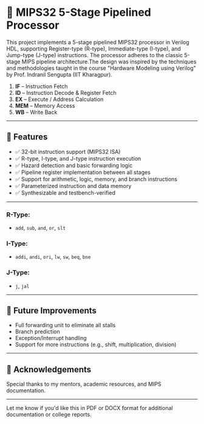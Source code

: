 # 🧠 MIPS32 5-Stage Pipelined Processor

This project implements a 5-stage pipelined MIPS32 processor in Verilog HDL, supporting Register-type (R-type), Immediate-type (I-type), and Jump-type (J-type) instructions. The processor adheres to the classic 5-stage MIPS pipeline architecture.The design was inspired by the techniques and methodologies taught in the course "Hardware Modeling using Verilog" by Prof. Indranil Sengupta (IIT Kharagpur).



1. **IF** – Instruction Fetch
2. **ID** – Instruction Decode & Register Fetch
3. **EX** – Execute / Address Calculation
4. **MEM** – Memory Access
5. **WB** – Write Back

---

## 🔧 Features

* ✅ 32-bit instruction support (MIPS32 ISA)
* ✅ R-type, I-type, and J-type instruction execution
* ✅ Hazard detection and basic forwarding logic
* ✅ Pipeline register implementation between all stages
* ✅ Support for arithmetic, logic, memory, and branch instructions
* ✅ Parameterized instruction and data memory
* ✅ Synthesizable and testbench-verified

---


### R-Type:

* `add`, `sub`, `and`, `or`, `slt`

### I-Type:

* `addi`, `andi`, `ori`, `lw`, `sw`, `beq`, `bne`

### J-Type:

* `j`, `jal`

---
## 📌 Future Improvements

* Full forwarding unit to eliminate all stalls
* Branch prediction
* Exception/Interrupt handling
* Support for more instructions (e.g., shift, multiplication, division)

---



## 🙌 Acknowledgements

Special thanks to my mentors, academic resources, and MIPS documentation.

---

Let me know if you'd like this in PDF or DOCX format for additional documentation or college reports.
